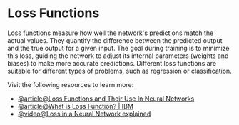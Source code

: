 # Loss Functions

Loss functions measure how well the network's predictions match the actual values. They quantify the difference between the predicted output and the true output for a given input. The goal during training is to minimize this loss, guiding the network to adjust its internal parameters (weights and biases) to make more accurate predictions. Different loss functions are suitable for different types of problems, such as regression or classification.

Visit the following resources to learn more:

- [@article@Loss Functions and Their Use In Neural Networks](https://towardsdatascience.com/loss-functions-and-their-use-in-neural-networks-a470e703f1e9/)
- [@article@What is Loss Function? | IBM](https://www.ibm.com/think/topics/loss-function)
- [@video@Loss in a Neural Network explained](https://www.youtube.com/watch?v=Skc8nqJirJg)